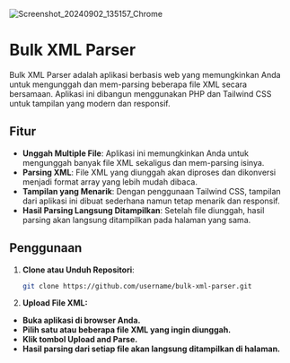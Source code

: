 
![Screenshot_20240902_135157_Chrome](https://github.com/user-attachments/assets/75f38072-b6fa-469d-bc5b-18ad8a463bbb)

# Bulk XML Parser

Bulk XML Parser adalah aplikasi berbasis web yang memungkinkan Anda untuk mengunggah dan mem-parsing beberapa file XML secara bersamaan. Aplikasi ini dibangun menggunakan PHP dan Tailwind CSS untuk tampilan yang modern dan responsif.

## Fitur

- **Unggah Multiple File**: Aplikasi ini memungkinkan Anda untuk mengunggah banyak file XML sekaligus dan mem-parsing isinya.
- **Parsing XML**: File XML yang diunggah akan diproses dan dikonversi menjadi format array yang lebih mudah dibaca.
- **Tampilan yang Menarik**: Dengan penggunaan Tailwind CSS, tampilan dari aplikasi ini dibuat sederhana namun tetap menarik dan responsif.
- **Hasil Parsing Langsung Ditampilkan**: Setelah file diunggah, hasil parsing akan langsung ditampilkan pada halaman yang sama.

## Penggunaan

1. **Clone atau Unduh Repositori**:
   ```bash
   git clone https://github.com/username/bulk-xml-parser.git

2. **Upload File XML:**

- **Buka aplikasi di browser Anda.**
- **Pilih satu atau beberapa file XML yang ingin diunggah.**
- **Klik tombol Upload and Parse.**
- **Hasil parsing dari setiap file akan langsung ditampilkan di halaman.**
